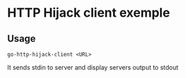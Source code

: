 # HTTP Hijack client exemple

## Usage

`go-http-hijack-client <URL>`

It sends stdin to server and display servers output to stdout
